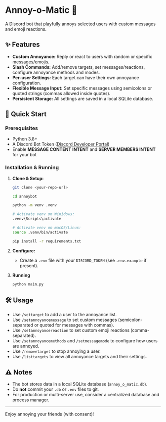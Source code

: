 # Annoy-o-Matic 🤖

A Discord bot that playfully annoys selected users with custom messages and emoji reactions.

## ✨ Features

- **Custom Annoyance:** Reply or react to users with random or specific messages/emojis.
- **Slash Commands:** Add/remove targets, set messages/reactions, configure annoyance methods and modes.
- **Per-user Settings:** Each target can have their own annoyance configuration.
- **Flexible Message Input:** Set specific messages using semicolons or quoted strings (commas allowed inside quotes).
- **Persistent Storage:** All settings are saved in a local SQLite database.

## 🚀 Quick Start

### Prerequisites

- Python 3.8+
- A Discord Bot Token ([Discord Developer Portal](https://discord.com/developers/applications))
- Enable **MESSAGE CONTENT INTENT** and **SERVER MEMBERS INTENT** for your bot

### Installation & Running

1. **Clone & Setup:**

    ```bash
    git clone <your-repo-url>
    ```

    ```bash
    cd annoybot
    ```

    ```bash
    python -m venv .venv
    ```

    ```bash
    # Activate venv on Winidows:
    .venv\Scripts\activate

    # Activate venv on macOS/Linux:
    source .venv/bin/activate
    ```

    ```bash
    pip install -r requirements.txt
    ```

2. **Configure:**
    - Create a `.env` file with your `DISCORD_TOKEN` (see `.env.example` if present).

3. **Running**

    ```bash
    python main.py
    ```

## 🛠 Usage

- Use `/settarget` to add a user to the annoyance list.
- Use `/setannoyancemessage` to set custom messages (semicolon-separated or quoted for messages with commas).
- Use `/setannoyancereaction` to set custom emoji reactions (comma-separated).
- Use `/setannoyancemethods` and `/setmessagemode` to configure how users are annoyed.
- Use `/removetarget` to stop annoying a user.
- Use `/listtargets` to view all annoyance targets and their settings.

## ⚠️ Notes

- The bot stores data in a local SQLite database (`annoy_o_matic.db`).
- Do **not** commit your `.db` or `.env` files to git.
- For production or multi-server use, consider a centralized database and process manager.

---

Enjoy annoying your friends (with consent)!

